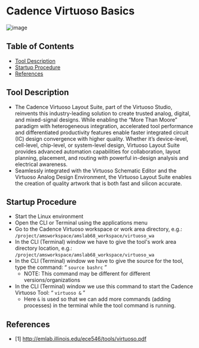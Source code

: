 Cadence Virtuoso Basics <a name="TOP"></a>
===================

![image](https://github.com/Nirvan007/Analog_Electronics/assets/127144315/80e198dd-7e71-4127-a0ee-0f0920b567cd)

## Table of Contents
* [Tool Description](#Tool-Description)
* [Startup Procedure](#Startup-Procedure)
* [References](#References)

## Tool Description
* The Cadence Virtuoso Layout Suite, part of the Virtuoso Studio, reinvents this industry-leading solution to create trusted analog, digital, and mixed-signal designs. While enabling the “More Than Moore” paradigm with heterogeneous integration, accelerated tool performance and differentiated productivity features enable faster integrated circuit (IC) design convergence with higher quality. Whether it’s device-level, cell-level, chip-level, or system-level design, Virtuoso Layout Suite provides advanced automation capabilities for collaboration, layout planning, placement, and routing with powerful in-design analysis and electrical awareness.
* Seamlessly integrated with the Virtuoso Schematic Editor and the Virtuoso Analog Design Environment, the Virtuoso Layout Suite enables the creation of quality artwork that is both fast and silicon accurate.

## Startup Procedure
* Start the Linux environment
* Open the CLI or Terminal using the applications menu
* Go to the Cadence Virtuoso workspace or work area directory, e.g.: `/project/amsworkspace/amslab68_workspace/virtuoso_wa`
* In the CLI (Terminal) window we have to give the tool's work area directory location, e.g.: `/project/amsworkspace/amslab68_workspace/virtuoso_wa`
* In the CLI (Terminal) window we have to give the source for the tool, type the command: “ `source bashrc` ”
  * NOTE: This command may be different for different versions/organizations
* In the CLI (Terminal) window we use this command to start the Cadence Virtuoso Tool: “ `virtuoso &` ”
  * Here `&` is used so that we can add more commands (adding processes) in the terminal while the tool command is running. 

## References
 - [1] http://emlab.illinois.edu/ece546/tools/virtuoso.pdf
